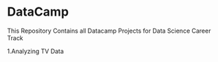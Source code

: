 # DataCamp
This Repository Contains all Datacamp Projects for Data Science Career Track

1.Analyzing TV Data
